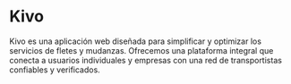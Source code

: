 # Kivo
Kivo es una aplicación web diseñada para simplificar y optimizar los servicios de fletes y mudanzas. Ofrecemos una plataforma integral que conecta a usuarios individuales y empresas con una red de transportistas confiables y verificados.
